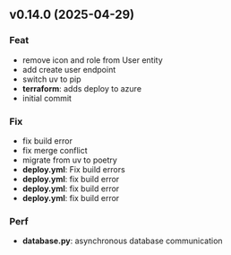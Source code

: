 ## v0.14.0 (2025-04-29)

### Feat

- remove icon and role from User entity
- add create user endpoint
- switch uv to pip
- **terraform**: adds deploy to azure
- initial commit

### Fix

- fix build error
- fix merge conflict
- migrate from uv to poetry
- **deploy.yml**: Fix build errors
- **deploy.yml**: fix build error
- **deploy.yml**: fix build error
- **deploy.yml**: fix build error

### Perf

- **database.py**: asynchronous database communication
